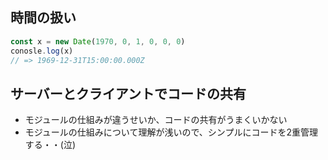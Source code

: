 ## 時間の扱い

``` typescript
const x = new Date(1970, 0, 1, 0, 0, 0)
conosle.log(x)
// => 1969-12-31T15:00:00.000Z
```

## サーバーとクライアントでコードの共有

- モジュールの仕組みが違うせいか、コードの共有がうまくいかない
- モジュールの仕組みについて理解が浅いので、シンプルにコードを2重管理する・・(泣)
